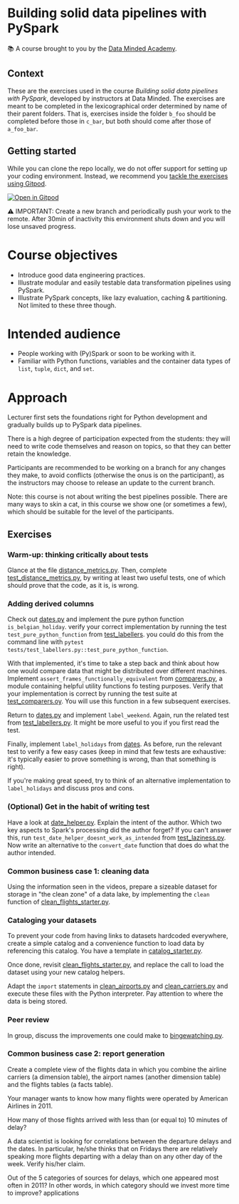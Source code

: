 # Building solid data pipelines with PySpark

📚 A course brought to you by the [Data Minded Academy].

## Context

These are the exercises used in the course *Building solid data pipelines with 
PySpark*, developed by instructors at Data Minded. The exercises are meant
to be completed in the lexicographical order determined by name of their
parent folders. That is, exercises inside the folder `b_foo` should be
completed before those in `c_bar`, but both should come after those of
`a_foo_bar`.

## Getting started

While you can clone the repo locally, we do not offer support for setting up
your coding environment. Instead, we recommend you [tackle the exercises
using Gitpod][this gitpod].

[![Open in Gitpod][gitpod logo]][this gitpod]


⚠ IMPORTANT: Create a new branch and periodically push your work to the remote.
After 30min of inactivity this environment shuts down and you will lose unsaved
progress.

# Course objectives

- Introduce good data engineering practices.
- Illustrate modular and easily testable data transformation pipelines using
  PySpark.
- Illustrate PySpark concepts, like lazy evaluation, caching & partitioning.
  Not limited to these three though.

# Intended audience

- People working with (Py)Spark or soon to be working with it.
- Familiar with Python functions, variables and the container data types of
  `list`, `tuple`, `dict`, and `set`.

# Approach

Lecturer first sets the foundations right for Python development and
gradually builds up to PySpark data pipelines.

There is a high degree of participation expected from the students: they
will need to write code themselves and reason on topics, so that they can
better retain the knowledge. 
  
Participants are recommended to be working on a branch for any changes they
make, to avoid conflicts (otherwise the onus is on the participant), as the
instructors may choose to release an update to the current branch.

Note: this course is not about writing the best pipelines possible. There are
many ways to skin a cat, in this course we show one (or sometimes a few), which
should be suitable for the level of the participants.

## Exercises

### Warm-up: thinking critically about tests

Glance at the file
[distance_metrics.py](./exercises/b_unit_test_demo/distance_metrics.py). Then,
complete [test_distance_metrics.py](./tests/test_distance_metrics.py), by
writing at least two useful tests, one of which should prove that the code, as
it is, is wrong.

### Adding derived columns

Check out [dates.py](exercises/c_labellers/dates.py) and implement the pure
python function `is_belgian_holiday`. verify your correct implementation by
running the test `test_pure_python_function` from
[test_labellers](tests/test_labellers.py). you could do this from the command
line with `pytest tests/test_labellers.py::test_pure_python_function`.

With that implemented, it's time to take a step back and think about how one
would compare data that might be distributed over different machines. Implement
`assert_frames_functionally_equivalent` from
[comparers.py](tests/comparers.py), a module containing helpful utility
functions fo testing purposes.  Verify that your implementation is correct by
running the test suite at [test_comparers.oy](tests/test_comparers.py). You
will use this function in a few subsequent exercises.

Return to [dates.py](exercises/c_labellers/dates.py) and
implement `label_weekend`. Again, run the related test from
[test_labellers.py](tests/test_labellers.py). It might be more useful to you if
you first read the test.

Finally, implement `label_holidays` from [dates](exercises/c_labellers/dates.py). 
As before, run the relevant test to verify a few easy cases (keep in mind that 
few tests are exhaustive: it's typically easier to prove something is wrong, 
than that something is right).

If you're making great speed, try to think of an alternative implementation 
to `label_holidays` and discuss pros and cons.

### (Optional) Get in the habit of writing test

Have a look at [date_helper.py](exercises/d_laziness/date_helper.py). Explain the intent of the
author. Which two key aspects to Spark's processing did the author forget? If 
you can't answer this, run `test_date_helper_doesnt_work_as_intended` from 
[test_laziness.py](exercises/d_laziness/test_laziness.py). Now write an alternative to the 
`convert_date` function that does do what the author intended.

### Common business case 1: cleaning data

Using the information seen in the videos, prepare a sizeable dataset for 
storage in "the clean zone" of a data lake, by implementing the `clean` 
function of [clean_flights_starter.py](exercises/h_cleansers/clean_flights_starter.py).

### Cataloging your datasets

To prevent your code from having links to datasets hardcoded everywhere,
create a simple catalog and a convenience function to load data by 
referencing this catalog. You have a template in 
[catalog_starter.py](exercises/i_catalog/catalog_starter.py).

Once done, revisit [clean_flights_starter.py](exercises/h_cleansers/clean_flights_starter.py), and 
replace the call to load the dataset using your new catalog helpers.

Adapt the `import` statements in [clean_airports.py](exercises/h_cleansers/clean_airports.py) 
and [clean_carriers.py](exercises/h_cleansers/clean_carriers.py) and execute these files with the 
Python interpreter. Pay attention to where the data is being stored.

### Peer review

In group, discuss the improvements one could make to 
[bingewatching.py](./exercises/l_code_review/bingewatching.py).

### Common business case 2: report generation

Create a complete view of the flights data in which you combine the airline
carriers (a dimension table), the airport names (another dimension table) and
the flights tables (a facts table).

Your manager wants to know how many flights were operated by American Airlines
in 2011.

How many of those flights arrived with less than (or equal to) 10 minutes of
delay?

A data scientist is looking for correlations between the departure delays and
the dates. In particular, he/she thinks that on Fridays there are relatively
speaking more flights departing with a delay than on any other day of the week.
Verify his/her claim.

Out of the 5 categories of sources for delays, which one appeared most often in
2011? In other words, in which category should we invest more time to improve?
applications

[this gitpod]: https://gitpod.io/#https://github.com/datamindedacademy/solid_pyspark_pipelines
[gitpod logo]: https://gitpod.io/button/open-in-gitpod.svg
[Data Minded Academy]: https://www.dataminded.academy/
